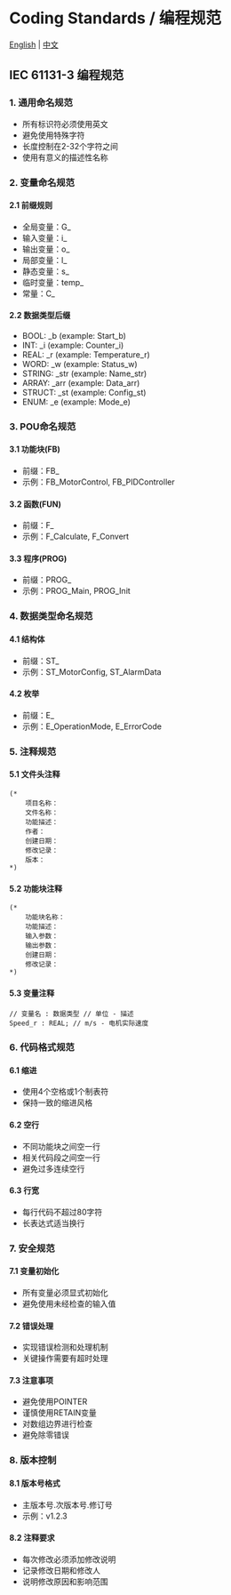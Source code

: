 # Coding Standards / 编程规范

[English](./STANDARDS_EN.md) | [中文](./STANDARDS_CN.md)

## IEC 61131-3 编程规范

### 1. 通用命名规范
- 所有标识符必须使用英文
- 避免使用特殊字符
- 长度控制在2-32个字符之间
- 使用有意义的描述性名称

### 2. 变量命名规范

#### 2.1 前缀规则
- 全局变量：G_
- 输入变量：i_
- 输出变量：o_
- 局部变量：l_
- 静态变量：s_
- 临时变量：temp_
- 常量：C_

#### 2.2 数据类型后缀
- BOOL: _b (example: Start_b)
- INT: _i (example: Counter_i)
- REAL: _r (example: Temperature_r)
- WORD: _w (example: Status_w)
- STRING: _str (example: Name_str)
- ARRAY: _arr (example: Data_arr)
- STRUCT: _st (example: Config_st)
- ENUM: _e (example: Mode_e)

### 3. POU命名规范

#### 3.1 功能块(FB)
- 前缀：FB_
- 示例：FB_MotorControl, FB_PIDController

#### 3.2 函数(FUN)
- 前缀：F_
- 示例：F_Calculate, F_Convert

#### 3.3 程序(PROG)
- 前缀：PROG_
- 示例：PROG_Main, PROG_Init

### 4. 数据类型命名规范

#### 4.1 结构体
- 前缀：ST_
- 示例：ST_MotorConfig, ST_AlarmData

#### 4.2 枚举
- 前缀：E_
- 示例：E_OperationMode, E_ErrorCode

### 5. 注释规范

#### 5.1 文件头注释
```st
(*
    项目名称：
    文件名称：
    功能描述：
    作者：
    创建日期：
    修改记录：
    版本：
*)
```

#### 5.2 功能块注释
```st
(*
    功能块名称：
    功能描述：
    输入参数：
    输出参数：
    创建日期：
    修改记录：
*)
```

#### 5.3 变量注释
```st
// 变量名 : 数据类型 // 单位 - 描述
Speed_r : REAL; // m/s - 电机实际速度
```

### 6. 代码格式规范

#### 6.1 缩进
- 使用4个空格或1个制表符
- 保持一致的缩进风格

#### 6.2 空行
- 不同功能块之间空一行
- 相关代码段之间空一行
- 避免过多连续空行

#### 6.3 行宽
- 每行代码不超过80字符
- 长表达式适当换行

### 7. 安全规范

#### 7.1 变量初始化
- 所有变量必须显式初始化
- 避免使用未经检查的输入值

#### 7.2 错误处理
- 实现错误检测和处理机制
- 关键操作需要有超时处理

#### 7.3 注意事项
- 避免使用POINTER
- 谨慎使用RETAIN变量
- 对数组边界进行检查
- 避免除零错误

### 8. 版本控制

#### 8.1 版本号格式
- 主版本号.次版本号.修订号
- 示例：v1.2.3

#### 8.2 注释要求
- 每次修改必须添加修改说明
- 记录修改日期和修改人
- 说明修改原因和影响范围

